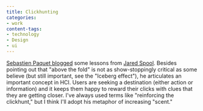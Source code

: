 ```yaml
---
title: Clickhunting
categories:
- work
content-tags:
- technology
- Design
- ui
---
```


[Sebastien Paquet blogged][1] some lessons from [Jared Spool][2].  Besides pointing out that "above the fold" is not as show-stoppingly critical as some believe (but still important, see the "Iceberg effect"), he articulates an important concept in HCI.  Users are seeking a destination (either action or information) and it keeps them happy to reward their clicks with clues that they are getting closer.  I've always used terms like "reinforcing the clickhunt," but I think I'll adopt his metaphor of increasing "scent."

   [1]: http://radio.weblogs.com/0110772/2006/04/25.html#a1755
   [2]: http://www.uie.com/brainsparks/author/jared/
